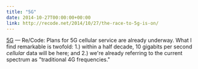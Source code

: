 ```yaml
---
title: "5G"
date: 2014-10-27T00:00:00+00:00
link: http://recode.net/2014/10/27/the-race-to-5g-is-on/
---
```

[5G](http://recode.net/2014/10/27/the-race-to-5g-is-on/) &mdash; 
 Re/Code: Plans for 5G cellular service are already underway. What I find remarkable is twofold: 1.) within a half decade, 10 gigabits per second _cellular_ data will be here; and 2.) we're already referring to the current spectrum as "traditional 4G frequencies."

